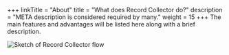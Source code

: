 +++
linkTitle = "About"
title = "What does Record Collector do?"
description = "META description is considered required by many."
weight = 15
+++
The main features and advantages will be listed here along with a brief description.

![Sketch of Record Collector flow](/files/flow.png)

